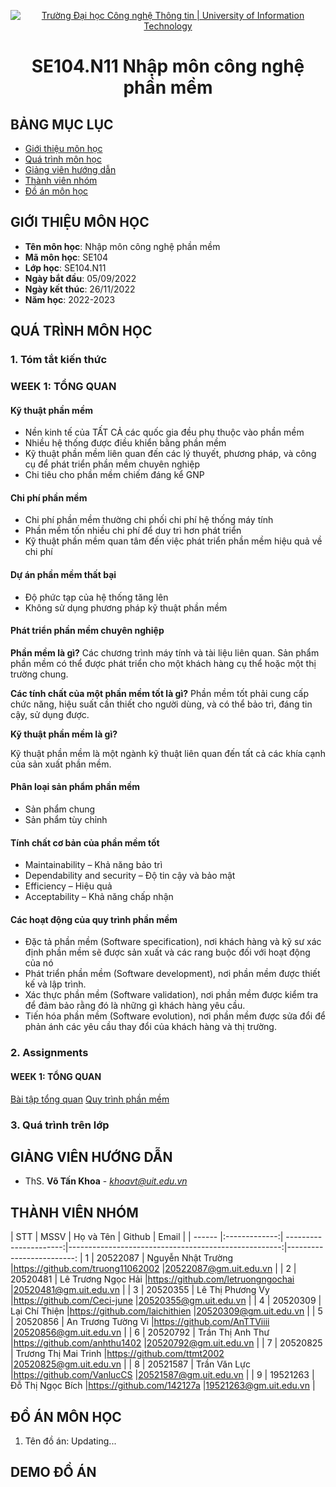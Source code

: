 <p align="center">
  <a href="https://www.uit.edu.vn/" title="Trường Đại học Công nghệ Thông tin" style="border: 5;">
    <img src="https://i.imgur.com/WmMnSRt.png" alt="Trường Đại học Công nghệ Thông tin | University of Information Technology">
  </a>
</p>

<!-- Title -->
<h1 align="center"><b>SE104.N11 Nhập môn công nghệ phần mềm</b></h1>



## BẢNG MỤC LỤC
* [ Giới thiệu môn học](#gioithieumonhoc)
* [Quá trình môn học](#quatrinh)
* [ Giảng viên hướng dẫn](#giangvien)
* [ Thành viên nhóm](#thanhvien)
* [ Đồ án môn học](#doan)
## GIỚI THIỆU MÔN HỌC
<a name="gioithieumonhoc"></a>
* **Tên môn học**: Nhập môn công nghệ phần mềm
* **Mã môn học**: SE104
* **Lớp học**: SE104.N11
* **Ngày bắt đầu**: 05/09/2022
* **Ngày kết thúc**: 26/11/2022
* **Năm học**: 2022-2023
## QUÁ TRÌNH MÔN HỌC
<a name ="quatrinh"></a>
### 1. Tóm tắt kiến thức
### WEEK 1: TỔNG QUAN

#### Kỹ thuật phần mềm
* Nền kinh tế của TẤT CẢ các quốc gia đều phụ thuộc vào phần mềm
* Nhiều hệ thống được điều khiển bằng phần mềm
* Kỹ thuật phần mềm liên quan đến các lý thuyết, phương pháp, và công cụ để phát triển phần mềm chuyên nghiệp
* Chi tiêu cho phần mềm chiếm đáng kể GNP
#### Chi phí phần mềm

* Chi phí phần mềm thường chi phối chi phí hệ thống máy tính
* Phần mềm tốn nhiều chi phí để duy trì hơn phát triển
* Kỹ thuật phần mềm quan tâm đến việc phát triển phần mềm hiệu quả về chi phí

#### Dự án phần mềm thất bại

* Độ phức tạp của hệ thống tăng lên
* Không sử dụng phương pháp kỹ thuật phần mềm


#### Phát triển phần mềm chuyên nghiệp

**Phần mềm là gì?** 
Các chương trình máy tính và tài liệu liên quan. Sản phẩm phần mềm có thể được phát triển cho một khách hàng cụ thể hoặc một thị trường chung.

**Các tính chất của một phần mềm tốt là gì?**
Phần mềm tốt phải cung cấp chức năng, hiệu suất cần thiết cho người dùng, và có thể bảo trì, đáng tin cậy, sử dụng được.

**Kỹ thuật phần mềm là gì?**

Kỹ thuật phần mềm là một ngành kỹ thuật liên quan đến tất cả các khía cạnh của sản xuất phần mềm.

#### Phân loại sản phẩm phần mềm

* Sản phẩm chung
* Sản phẩm tùy chỉnh

#### Tính chất cơ bản của phần mềm tốt

* Maintainability – Khả năng bảo trì
* Dependability and security – Độ tin cậy và bảo mật
* Efficiency – Hiệu quả
* Acceptability – Khả năng chấp nhận

#### Các hoạt động của quy trình phần mềm

* Đặc tả phần mềm (Software specification), nơi khách hàng và kỹ sư xác định phần mềm sẽ được sản xuất và các rang buộc đối với hoạt động của nó
* Phát triển phần mềm (Software development), nơi phần mềm được thiết kế và lập trình.
* Xác thực phần mềm (Software validation), nơi phần mềm được kiểm tra để đảm bảo rằng đó là những gì khách hàng yêu cầu.
* Tiến hóa phần mềm (Software evolution), nơi phần mềm được sửa đổi để phản ánh các yêu cầu thay đổi của khách hàng và thị trường.

<a name ="colab"></a>
### 2. Assignments

#### WEEK 1: TỔNG QUAN
[Bài tập tổng quan](https://github.com/truong11062002/SE104.N11/tree/main/Assignments/Week01)
[Quy trình phần mềm](https://github.com/truong11062002/SE104.N11/tree/main/Assignments/Week02)

<a name ="QT"></a>
### 3. Quá trình trên lớp

## GIẢNG VIÊN HƯỚNG DẪN
<a name="giangvien"></a>
* ThS. **Võ Tấn Khoa** - *khoavt@uit.edu.vn*

## THÀNH VIÊN NHÓM
<a name="thanhvien"></a>
| STT    | MSSV          | Họ và Tên              | Github                                               | Email                   |
| ------ |:-------------:| ----------------------:|-----------------------------------------------------:|-------------------------:
| 1      | 20522087      | Nguyễn Nhật Trường     |https://github.com/truong11062002                     |20522087@gm.uit.edu.vn   |
| 2      | 20520481      | Lê Trương Ngọc Hải     |https://github.com/letruongngochai                    |20520481@gm.uit.edu.vn   |
| 3      | 20520355      | Lê Thị Phương Vy       |https://github.com/Ceci-june                          |20520355@gm.uit.edu.vn   |
| 4      | 20520309      | Lại Chí Thiện          |https://github.com/laichithien                        |20520309@gm.uit.edu.vn   |
| 5      | 20520856      | An Trương Tường Vi     |https://github.com/AnTTViiii                          |20520856@gm.uit.edu.vn   |
| 6      | 20520792      | Trần Thị Anh Thư       |https://github.com/anhthu1402                         |20520792@gm.uit.edu.vn   |
| 7      | 20520825      | Trương Thị Mai Trinh   |https://github.com/ttmt2002                           |20520825@gm.uit.edu.vn   |
| 8      | 20521587      | Trần Văn Lực           |https://github.com/VanlucCS                           |20521587@gm.uit.edu.vn   |
| 9      | 19521263      | Đỗ Thị Ngọc Bích           |https://github.com/142127a                           |19521263@gm.uit.edu.vn   |
## ĐỒ ÁN MÔN HỌC
<a name="doan"></a>
1. Tên đồ án: Updating...

## DEMO ĐỒ ÁN


